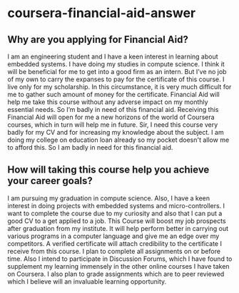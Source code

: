 # coursera-financial-aid-answer

## Why are you applying for Financial Aid?
I am an engineering student and I have a keen interest in learning about embedded systems. I have doing my studies in compute science. I think it will be beneficial for me to get into a good firm as an intern. But I’ve no job of my own to carry the expanses to pay for the certificate of this course. I live only for my scholarship. In this circumstance, it is very much difficult for me to gather such amount of money for the certificate. Financial Aid will help me take this course without any adverse impact on my monthly essential needs. So I’m badly in need of this financial aid. Receiving this Financial Aid will open for me a new horizons of the world of Coursera courses, which in turn will help me in future. Sir, I need this course very badly for my CV and for increasing my knowledge about the subject.
I am doing my college on education loan already so my pocket doesn't allow me to afford this. So I am badly in need for this financial aid.

## How will taking this course help you achieve your career goals?
I am pursuing my graduation in compute science. Also, I have a keen interest in doing projects with embedded systems and micro-controllers. I want to complete the course due to my curiosity and also that I can put a good CV to a get applied to a job. This Course will boost my job prospects after graduation from my institute. It will help perform better in carrying out various programs in a computer language and give me an edge over my competitors. A verified certificate will attach credibility to the certificate I receive from this course. I plan to complete all assignments on or before time. Also I intend to participate in Discussion Forums, which I have found to supplement my learning immensely in the other online courses I have taken on Coursera. I also plan to grade assignments which are to peer reviewed which I believe will an invaluable learning opportunity.
